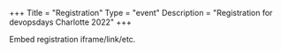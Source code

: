+++
Title = "Registration"
Type = "event"
Description = "Registration for devopsdays Charlotte 2022"
+++

<div style="width:100%; text-align:left;">

Embed registration iframe/link/etc.
</div></div>
</div>
